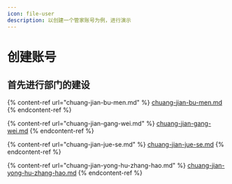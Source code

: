 ```yaml
---
icon: file-user
description: 以创建一个管家账号为例，进行演示
---
```


# 创建账号

## 首先进行部门的建设

{% content-ref url="chuang-jian-bu-men.md" %}
[chuang-jian-bu-men.md](chuang-jian-bu-men.md)
{% endcontent-ref %}

{% content-ref url="chuang-jian-gang-wei.md" %}
[chuang-jian-gang-wei.md](chuang-jian-gang-wei.md)
{% endcontent-ref %}

{% content-ref url="chuang-jian-jue-se.md" %}
[chuang-jian-jue-se.md](chuang-jian-jue-se.md)
{% endcontent-ref %}

{% content-ref url="chuang-jian-yong-hu-zhang-hao.md" %}
[chuang-jian-yong-hu-zhang-hao.md](chuang-jian-yong-hu-zhang-hao.md)
{% endcontent-ref %}

